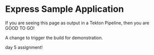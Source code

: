 # Express Sample Application

If you are seeing this page as output in a Tekton Pipeline, then you are GOOD TO GO!

A change to trigger the build for demonstration.

day 5 assignment!
